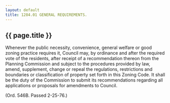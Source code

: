 ```yaml
---
layout: default 
title: 1284.01 GENERAL REQUIREMENTS.
---
```


{{ page.title }}
----------------

Whenever the public necessity, convenience, general welfare or good
zoning practice requires it, Council may, by ordinance and after the
required vote of the residents, after receipt of a recommendation
thereon from the Planning Commission and subject to the procedures
provided by law, amend, supplement, change or repeal the regulations,
restrictions and boundaries or classification of property set forth in
this Zoning Code. It shall be the duty of the Commission to submit its
recommendations regarding all applications or proposals for amendments
to Council.

(Ord. 546B. Passed 2-25-76.)
